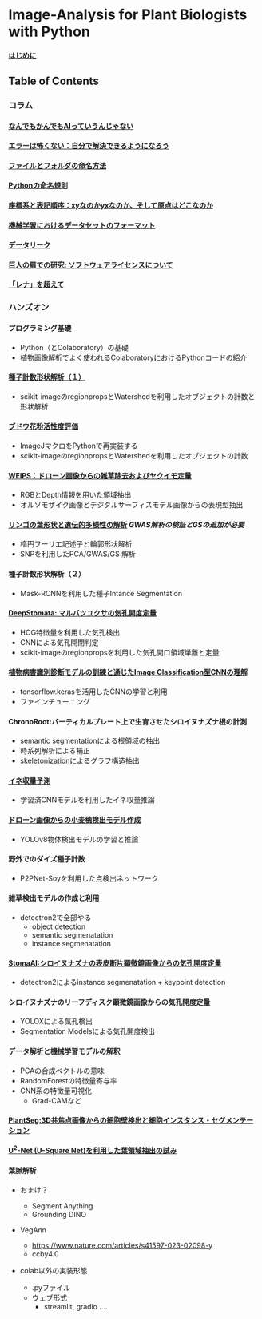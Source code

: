 # Image-Analysis for Plant Biologists with Python

#### [はじめに](columns/introduction.md)
## Table of Contents
### コラム
#### [なんでもかんでもAIっていうんじゃない](columns/using_the_term_AI.md)
#### [エラーは怖くない：自分で解決できるようになろう](columns/error.md)
#### [ファイルとフォルダの命名方法](columns/file_name.md)
#### [Pythonの命名規則](columns/styleguide.md)
#### [座標系と表記順序：xyなのかyxなのか、そして原点はどこなのか](columns/xyyxrc.md)
#### [機械学習におけるデータセットのフォーマット](columns/dataset_format.md)
#### [データリーク](columns/dataleak.md)
#### [巨人の肩での研究: ソフトウェアライセンスについて](columns/license_rules.md)
#### [「レナ」を超えて](columns/lenna.md)

### ハンズオン
#### プログラミング基礎
- Python（とColaboratory）の基礎
- 植物画像解析でよく使われるColaboratoryにおけるPythonコードの紹介
#### [種子計数形状解析（１）](notebooks/rice_seed_shape_analysis.ipynb) 
- scikit-imageのregionpropsとWatershedを利用したオブジェクトの計数と形状解析
#### [ブドウ花粉活性度評価](notebooks/pollencounter.ipynb)
- ImageJマクロをPythonで再実装する
- scikit-imageのregionpropsとWatershedを利用したオブジェクトの計数
#### [WEIPS：ドローン画像からの雑草除去およびヤクイモ定量](notebooks/WEIPS.ipynb)
- RGBとDepth情報を用いた領域抽出
- オルソモザイク画像とデジタルサーフィスモデル画像からの表現型抽出
#### [リンゴの葉形状と遺伝的多様性の解析](notebooks/apple_leaf.ipynb)  *GWAS解析の検証とGSの追加が必要*
- 楕円フーリエ記述子と輪郭形状解析
- SNPを利用したPCA/GWAS/GS 解析
#### 種子計数形状解析（２）
- Mask-RCNNを利用した種子Intance Segmentation
#### [DeepStomata: マルバツユクサの気孔開度定量](notebooks/dayflower_stomata_quantification.ipynb)
- HOG特徴量を利用した気孔検出
- CNNによる気孔開閉判定
- scikit-imageのregionpropsを利用した気孔開口領域単離と定量
#### [植物病害識別診断モデルの訓練と通じたImage Classification型CNNの理解](notebooks/plantvilllage.ipynb)
- tensorflow.kerasを活用したCNNの学習と利用
- ファインチューニング
#### ChronoRoot:バーティカルプレート上で生育させたシロイヌナズナ根の計測
- semantic segmentationによる根領域の抽出
- 時系列解析による補正
- skeletonizationによるグラフ構造抽出
#### [イネ収量予測](notebooks/riceyieldcnn.ipynb)  
- 学習済CNNモデルを利用したイネ収量推論
#### [ドローン画像からの小麦穂検出モデル作成](notebooks/globalwheat2021.ipynb)
- YOLOv8物体検出モデルの学習と推論
#### 野外でのダイズ種子計数
- P2PNet-Soyを利用した点検出ネットワーク
#### 雑草検出モデルの作成と利用
- detectron2で全部やる
  - object detection
  - semantic segmenatation
  - instance segmenatation
#### [StomaAI:シロイヌナズナの表皮断片顕微鏡画像からの気孔開度定量](notebooks/sai.ipynb)
- detectron2によるinstance segmenatation + keypoint detection
#### シロイヌナズナのリーフディスク顕微鏡画像からの気孔開度定量
- YOLOXによる気孔検出
- Segmentation Modelsによる気孔開度検出
#### データ解析と機械学習モデルの解釈
- PCAの合成ベクトルの意味
- RandomForestの特徴量寄与率
- CNN系の特徴量可視化
  - Grad-CAMなど

#### [PlantSeg:3D共焦点画像からの細胞壁検出と細胞インスタンス・セグメンテーション](notebooks/plantseg.ipynb)
#### [U<sup>2</sup>-Net (U-Square Net)を利用した葉領域抽出の試み](notebooks/u2netp.ipynb)
#### 葉脈解析

  
- おまけ？
  - Segment Anything
  - Grounding DINO


- VegAnn
  - https://www.nature.com/articles/s41597-023-02098-y
  - ccby4.0

- colab以外の実装形態
  - .pyファイル
  - ウェブ形式
    - streamlit, gradio ....